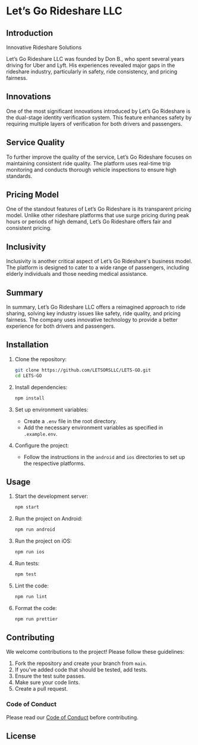 # Let’s Go Rideshare LLC

## Introduction
Innovative Rideshare Solutions

Let’s Go Rideshare LLC was founded by Don B., who spent several years driving for Uber and Lyft. His experiences revealed major gaps in the rideshare industry, particularly in safety, ride consistency, and pricing fairness.

## Innovations
One of the most significant innovations introduced by Let’s Go Rideshare is the dual-stage identity verification system. This feature enhances safety by requiring multiple layers of verification for both drivers and passengers.

## Service Quality
To further improve the quality of the service, Let’s Go Rideshare focuses on maintaining consistent ride quality. The platform uses real-time trip monitoring and conducts thorough vehicle inspections to ensure high standards.

## Pricing Model
One of the standout features of Let’s Go Rideshare is its transparent pricing model. Unlike other rideshare platforms that use surge pricing during peak hours or periods of high demand, Let’s Go Rideshare offers fair and consistent pricing.

## Inclusivity
Inclusivity is another critical aspect of Let’s Go Rideshare's business model. The platform is designed to cater to a wide range of passengers, including elderly individuals and those needing medical assistance.

## Summary
In summary, Let’s Go Rideshare LLC offers a reimagined approach to ride sharing, solving key industry issues like safety, ride quality, and pricing fairness. The company uses innovative technology to provide a better experience for both drivers and passengers.

## Installation
1. Clone the repository:
   ```sh
   git clone https://github.com/LETSORSLLC/LETS-GO.git
   cd LETS-GO
   ```

2. Install dependencies:
   ```sh
   npm install
   ```

3. Set up environment variables:
   - Create a `.env` file in the root directory.
   - Add the necessary environment variables as specified in `.example.env`.

4. Configure the project:
   - Follow the instructions in the `android` and `ios` directories to set up the respective platforms.

## Usage
1. Start the development server:
   ```sh
   npm start
   ```

2. Run the project on Android:
   ```sh
   npm run android
   ```

3. Run the project on iOS:
   ```sh
   npm run ios
   ```

4. Run tests:
   ```sh
   npm test
   ```

5. Lint the code:
   ```sh
   npm run lint
   ```

6. Format the code:
   ```sh
   npm run prettier
   ```

## Contributing
We welcome contributions to the project! Please follow these guidelines:

1. Fork the repository and create your branch from `main`.
2. If you've added code that should be tested, add tests.
3. Ensure the test suite passes.
4. Make sure your code lints.
5. Create a pull request.

### Code of Conduct
Please read our [Code of Conduct](CODE_OF_CONDUCT.md) before contributing.

## License

